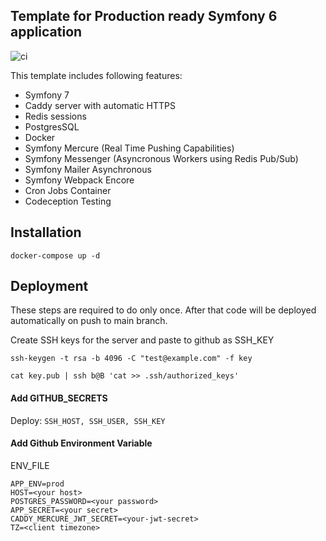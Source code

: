## Template for Production ready Symfony 6 application

![ci](https://github.com/infernosquad/symfony-template/actions/workflows/ci.yml/badge.svg)


This template includes following features:

* Symfony 7
* Caddy server with automatic HTTPS
* Redis sessions
* PostgresSQL
* Docker
* Symfony Mercure (Real Time Pushing Capabilities)
* Symfony Messenger (Asyncronous Workers using Redis Pub/Sub)
* Symfony Mailer Asynchronous
* Symfony Webpack Encore
* Cron Jobs Container
* Codeception Testing

## Installation

`docker-compose up -d`

## Deployment

These steps are required to do only once. After that code will be deployed automatically on push to main branch.

Create SSH keys for the server and paste to github as SSH_KEY

`ssh-keygen -t rsa -b 4096 -C "test@example.com" -f key`

`cat key.pub | ssh b@B 'cat >> .ssh/authorized_keys'`

#### Add GITHUB_SECRETS

Deploy: `SSH_HOST, SSH_USER, SSH_KEY`

#### Add Github Environment Variable

ENV_FILE

```
APP_ENV=prod
HOST=<your host>
POSTGRES_PASSWORD=<your password>
APP_SECRET=<your secret>
CADDY_MERCURE_JWT_SECRET=<your-jwt-secret>
TZ=<client timezone>
````

